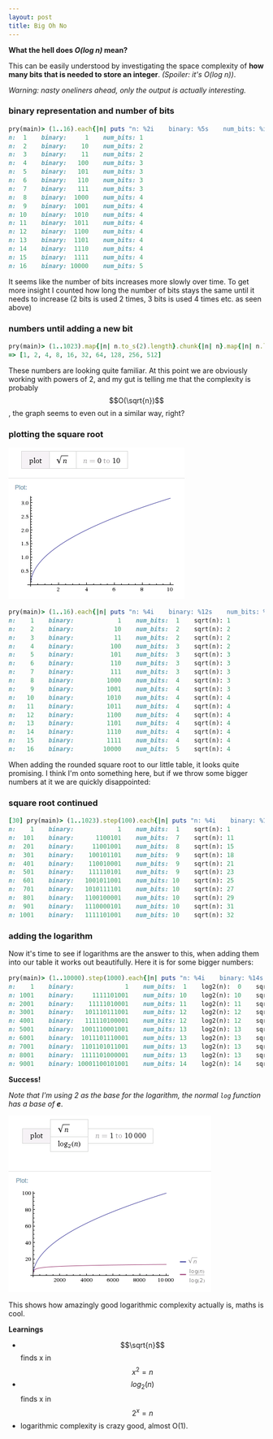 ```yaml
---
layout: post
title: Big Oh No
---
```


**What the hell does _O(log n)_ mean?**

This can be easily understood by investigating the space complexity of **how
many bits that is needed to store an integer**. _(Spoiler: it's O(log n))_.

_Warning: nasty oneliners ahead, only the output is actually interesting._

### binary representation and number of bits

```ruby
pry(main)> (1..16).each{|n| puts "n: %2i    binary: %5s    num_bits: %i" % [n, n.to_s(2), n.to_s(2).length]}
n:  1    binary:     1    num_bits: 1
n:  2    binary:    10    num_bits: 2
n:  3    binary:    11    num_bits: 2
n:  4    binary:   100    num_bits: 3
n:  5    binary:   101    num_bits: 3
n:  6    binary:   110    num_bits: 3
n:  7    binary:   111    num_bits: 3
n:  8    binary:  1000    num_bits: 4
n:  9    binary:  1001    num_bits: 4
n: 10    binary:  1010    num_bits: 4
n: 11    binary:  1011    num_bits: 4
n: 12    binary:  1100    num_bits: 4
n: 13    binary:  1101    num_bits: 4
n: 14    binary:  1110    num_bits: 4
n: 15    binary:  1111    num_bits: 4
n: 16    binary: 10000    num_bits: 5
```

It seems like the number of bits increases more slowly over time. To get more
insight I counted how long the number of bits stays the same until it needs to
increase (2 bits is used 2 times, 3 bits is used 4 times etc. as seen above)

### numbers until adding a new bit

```ruby
pry(main)> (1..1023).map{|n| n.to_s(2).length}.chunk{|n| n}.map{|n| n.last.length}
=> [1, 2, 4, 8, 16, 32, 64, 128, 256, 512]
```

These numbers are looking quite familiar. At this point we are obviously
working with powers of 2, and my gut is telling me that the complexity is
probably $$O(\sqrt{n})$$, the graph seems to even out in a similar way,
right?

### plotting the square root

![sqrt(n)](/public/images/sqrt_n.png)

```ruby
pry(main)> (1..16).each{|n| puts "n: %4i    binary: %12s    num_bits: %2i    sqrt(n): %i" % [n, n.to_s(2), n.to_s(2).length, Math.sqrt(n).ceil]}
n:    1    binary:            1    num_bits:  1    sqrt(n): 1
n:    2    binary:           10    num_bits:  2    sqrt(n): 2
n:    3    binary:           11    num_bits:  2    sqrt(n): 2
n:    4    binary:          100    num_bits:  3    sqrt(n): 2
n:    5    binary:          101    num_bits:  3    sqrt(n): 3
n:    6    binary:          110    num_bits:  3    sqrt(n): 3
n:    7    binary:          111    num_bits:  3    sqrt(n): 3
n:    8    binary:         1000    num_bits:  4    sqrt(n): 3
n:    9    binary:         1001    num_bits:  4    sqrt(n): 3
n:   10    binary:         1010    num_bits:  4    sqrt(n): 4
n:   11    binary:         1011    num_bits:  4    sqrt(n): 4
n:   12    binary:         1100    num_bits:  4    sqrt(n): 4
n:   13    binary:         1101    num_bits:  4    sqrt(n): 4
n:   14    binary:         1110    num_bits:  4    sqrt(n): 4
n:   15    binary:         1111    num_bits:  4    sqrt(n): 4
n:   16    binary:        10000    num_bits:  5    sqrt(n): 4
```

When adding the rounded square root to our little table, it looks quite
promising. I think I'm onto something here, but if we throw some bigger numbers
at it we are quickly disappointed:

### square root continued

```ruby
[30] pry(main)> (1..1023).step(100).each{|n| puts "n: %4i    binary: %12s    num_bits: %2i    sqrt(n): %i" % [n, n.to_s(2), n.to_s(2).length, Math.sqrt(n).ceil]}
n:    1    binary:            1    num_bits:  1    sqrt(n): 1
n:  101    binary:      1100101    num_bits:  7    sqrt(n): 11
n:  201    binary:     11001001    num_bits:  8    sqrt(n): 15
n:  301    binary:    100101101    num_bits:  9    sqrt(n): 18
n:  401    binary:    110010001    num_bits:  9    sqrt(n): 21
n:  501    binary:    111110101    num_bits:  9    sqrt(n): 23
n:  601    binary:   1001011001    num_bits: 10    sqrt(n): 25
n:  701    binary:   1010111101    num_bits: 10    sqrt(n): 27
n:  801    binary:   1100100001    num_bits: 10    sqrt(n): 29
n:  901    binary:   1110000101    num_bits: 10    sqrt(n): 31
n: 1001    binary:   1111101001    num_bits: 10    sqrt(n): 32
```

### adding the logarithm

Now it's time to see if logarithms are the answer to this, when adding them
into our table it works out beautifully. Here it is for some bigger numbers:

```ruby
pry(main)> (1..10000).step(1000).each{|n| puts "n: %4i    binary: %14s    num_bits: %2i    log2(n): %2i    sqrt(n): %i" % [n, n.to_s(2), n.to_s(2).length, Math.log2(n).ceil, Math.sqrt(n).ceil]}
n:    1    binary:              1    num_bits:  1    log2(n):  0    sqrt(n): 1
n: 1001    binary:     1111101001    num_bits: 10    log2(n): 10    sqrt(n): 32
n: 2001    binary:    11111010001    num_bits: 11    log2(n): 11    sqrt(n): 45
n: 3001    binary:   101110111001    num_bits: 12    log2(n): 12    sqrt(n): 55
n: 4001    binary:   111110100001    num_bits: 12    log2(n): 12    sqrt(n): 64
n: 5001    binary:  1001110001001    num_bits: 13    log2(n): 13    sqrt(n): 71
n: 6001    binary:  1011101110001    num_bits: 13    log2(n): 13    sqrt(n): 78
n: 7001    binary:  1101101011001    num_bits: 13    log2(n): 13    sqrt(n): 84
n: 8001    binary:  1111101000001    num_bits: 13    log2(n): 13    sqrt(n): 90
n: 9001    binary: 10001100101001    num_bits: 14    log2(n): 14    sqrt(n): 95
```

**Success!**

_Note that I'm using 2 as the base for the logarithm, the normal `log` function
has a base of **e**_.

![sqrt(n)](/public/images/sqrt_and_log_n.png)

This shows how amazingly good logarithmic complexity actually is, maths is cool.

**Learnings**

- $$\sqrt{n}$$ finds x in $$x^2=n$$
- $$log_{2}(n)$$ finds x in $$2^x=n$$
- logarithmic complexity is crazy good, almost O(1).
